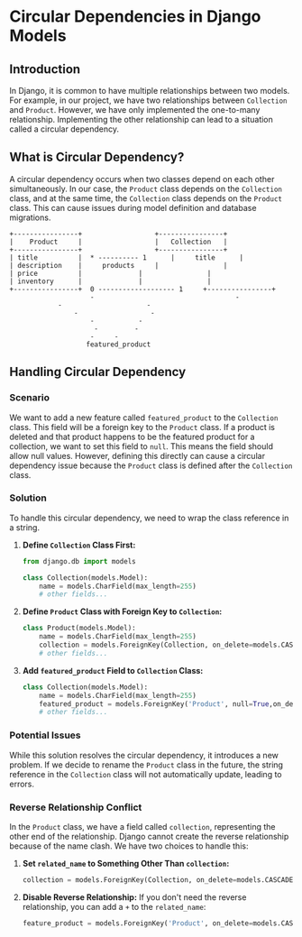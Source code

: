 # Circular Dependencies in Django Models

## Introduction
In Django, it is common to have multiple relationships between two models. For example, in our project, we have two relationships between `Collection` and `Product`. However, we have only implemented the one-to-many relationship. Implementing the other relationship can lead to a situation called a circular dependency.

## What is Circular Dependency?
A circular dependency occurs when two classes depend on each other simultaneously. In our case, the `Product` class depends on the `Collection` class, and at the same time, the `Collection` class depends on the `Product` class. This can cause issues during model definition and database migrations.

```
+----------------+   				+----------------+  
|    Product     |   				|   Collection   |
+----------------+ 		     		+----------------+ 
| title          | 	* ---------- 1   	|     title      |
| description    | 	   products		|                |
| price          |				|                |
| inventory      |				|                |
+----------------+  0 ------------------- 1 	+----------------+	
                    -        		                 	-
			-				      -
			    -				   -
			        -			-
				     -	 	   -
					-     -
				   featured_product
```

## Handling Circular Dependency

### Scenario
We want to add a new feature called `featured_product` to the `Collection` class. This field will be a foreign key to the `Product` class. If a product is deleted and that product happens to be the featured product for a collection, we want to set this field to `null`. This means the field should allow null values. However, defining this directly can cause a circular dependency issue because the `Product` class is defined after the `Collection` class.

### Solution
To handle this circular dependency, we need to wrap the class reference in a string.

1. **Define `Collection` Class First:**
    ```python
    from django.db import models

    class Collection(models.Model):
        name = models.CharField(max_length=255)
        # other fields...
    ```

2. **Define `Product` Class with Foreign Key to `Collection`:**
    ```python
    class Product(models.Model):
        name = models.CharField(max_length=255)
        collection = models.ForeignKey(Collection, on_delete=models.CASCADE,related_name='products')
        # other fields...
    ```

3. **Add `featured_product` Field to `Collection` Class:**
    ```python
    class Collection(models.Model):
        name = models.CharField(max_length=255)
        featured_product = models.ForeignKey('Product', null=True,on_delete=models.SET_NULL, related_name='collections')
        # other fields...
    ```

### Potential Issues
While this solution resolves the circular dependency, it introduces a new problem. If we decide to rename the `Product` class in the future, the string reference in the `Collection` class will not automatically update, leading to errors.

### Reverse Relationship Conflict
In the `Product` class, we have a field called `collection`, representing the other end of the relationship. Django cannot create the reverse relationship because of the name clash. We have two choices to handle this:

1. **Set `related_name` to Something Other Than `collection`:**
    ```python
    collection = models.ForeignKey(Collection, on_delete=models.CASCADE, related_name='collections')
    ```

2. **Disable Reverse Relationship:**
    If you don't need the reverse relationship, you can add a `+` to the `related_name`:
    ```python
    feature_product = models.ForeignKey('Product', on_delete=models.CASCADE, related_name='+')
    ```

